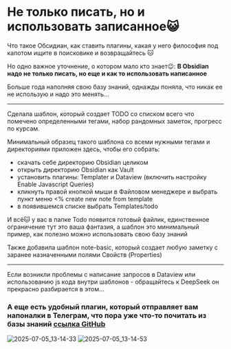 # Не только писать, но и использовать записанное😺

Что такое Обсидиан, как ставить плагины, какая у него философия под капотом ищите в поисковике и возвращайтесь 🐱

Но одно важное уточнение, о котором мало кто знает😉:
**В Obsidian надо не только писать, но еще и как то использовать написанное**

Больше года наполняя свою базу знаний, однажды поняла, что никак ее не использую и надо это менять...

---
Сделала шаблон, который создает TODO со списком всего что помечено определенными тегами, набор рандомных заметок, прогресс по курсам.

Минимальный образец такого шаблона со всеми нужными тегами и директориями приложен здесь, чтобы его собрать:

- скачать себе директорию Obsidian целиком
- открыть директорию Obsidian как Vault
- установить плагины: Templater и Dataview (включить настройку Enable Javascript Queries)
- кликнуть правой кнопкой мыши в Файловом менеджере и выбрать пункт меню <% create new note from template
- в появившемся списке выбрать Templates/todo

И всё🐱 у вас в папке Todo появится готовый файлик, единственное ограничение тут это ваша фантазия, а шаблон это минимальный пример, как полезно можно использовать свою базу знаний

Также добавила шаблон note-basic, который создает любую заметку с заранее назначенными полями Свойств (Properties)

---
Если возникли проблемы с написание запросов в Dataview или использованию js кода внутри шаблонов - обращайтесь к DeepSeek он прекрасно разбирается в этом...

### А еще есть удобный плагин, который отправляет вам напоналки в Телеграм, что пора уже что-то почитать из базы знаний [ссылка GitHub](https://github.com/milssky/TeleCaleSync)

![2025-07-05_13-14-33](https://github.com/user-attachments/assets/ccba37f0-1235-4836-a944-6abe24be273e)
![2025-07-05_13-14-53](https://github.com/user-attachments/assets/c06773c7-be81-4b10-9327-ef63ccffe2b0)
